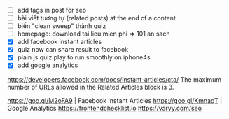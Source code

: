 - [ ] add tags in post for seo
- [ ] bài viết tương tự (related posts) at the end of a content
- [ ] biến "clean sweep" thành quiz
- [ ] homepage: download tai lieu mien phi => 101 an sach
- [x] add facebook instant articles
- [x] quiz now can share result to facebook
- [x] plain js quiz play to run smoothly on iphone4s
- [x] add google analytics

https://developers.facebook.com/docs/instant-articles/cta/
  The maximum number of URLs allowed in the Related Articles block is 3.

https://goo.gl/M2oFA9 | Facebook Instant Articles
https://goo.gl/KmnaqT | Google Analytics
https://frontendchecklist.io
https://varvy.com/seo


<!-- Add below code to layouts/index.html to enable Netlify CMS
<script src="https://identity.netlify.com/v1/netlify-identity-widget.js"></script>
<script>
  if (window.netlifyIdentity) {
    window.netlifyIdentity.on("init", user => {
      if (!user) {
        window.netlifyIdentity.on("login", () => {
          document.location.href = "/admin/";
        });
      }
    });
  }
</script> -->
